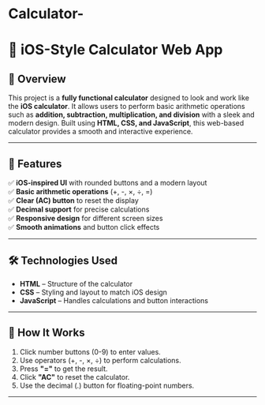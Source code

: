 # Calculator-

# 📱 iOS-Style Calculator Web App  

## 📌 Overview  
This project is a **fully functional calculator** designed to look and work like the **iOS calculator**. It allows users to perform basic arithmetic operations such as **addition, subtraction, multiplication, and division** with a sleek and modern design. Built using **HTML, CSS, and JavaScript**, this web-based calculator provides a smooth and interactive experience.  

---

## 🚀 Features  
✅ **iOS-inspired UI** with rounded buttons and a modern layout  
✅ **Basic arithmetic operations** (+, -, ×, ÷, =)  
✅ **Clear (AC) button** to reset the display  
✅ **Decimal support** for precise calculations  
✅ **Responsive design** for different screen sizes  
✅ **Smooth animations** and button click effects  

---

## 🛠️ Technologies Used  
- **HTML** – Structure of the calculator  
- **CSS** – Styling and layout to match iOS design  
- **JavaScript** – Handles calculations and button interactions  

---

## 📜 How It Works  
1. Click number buttons (0-9) to enter values.  
2. Use operators (+, -, ×, ÷) to perform calculations.  
3. Press **"="** to get the result.  
4. Click **"AC"** to reset the calculator.  
5. Use the decimal (.) button for floating-point numbers.  

---
